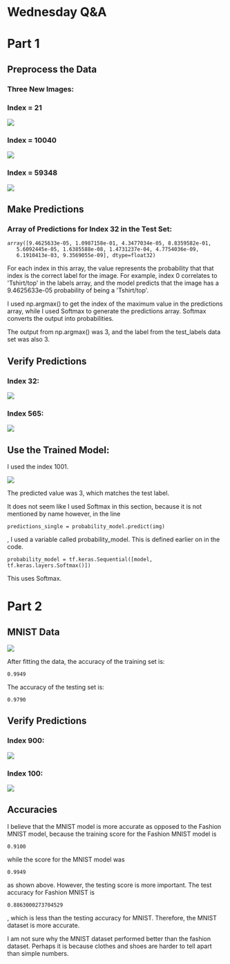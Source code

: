 # Wednesday Q&A

# Part 1

## Preprocess the Data
### Three New Images:
### Index = 21
![](fig1_21.png)

### Index = 10040
![](fig2_10040.png)

### Index = 59348
![](fig3_59348.png)

## Make Predictions
### Array of Predictions for Index 32 in the Test Set:
    
    array([9.4625633e-05, 1.0987158e-01, 4.3477034e-05, 8.8359582e-01,
       5.6092445e-05, 1.6385588e-08, 1.4731237e-04, 4.7754036e-09,
       6.1910413e-03, 9.3569055e-09], dtype=float32)


For each index in this array, the value represents the probability that 
that index is the correct label for the image. For example, index 0 correlates 
to 'Tshirt/top' in the labels array, and the model predicts that the image
has a 9.4625633e-05 probability of being a 'Tshirt/top'. 

I used np.argmax() to get the index of the maximum value in the predictions 
array, while I used Softmax to generate the predictions array. Softmax
converts the output into probabilities.

The output from np.argmax() was 3, and the label from the 
test_labels data set was also 3. 

## Verify Predictions

### Index 32:
![](fig4_32.png)

### Index 565:
![](fig5_565.png)

## Use the Trained Model:

I used the index 1001. 

![](fig6_1001.png)

The predicted value was 3, which matches the test label.

It does not seem like I used Softmax in this section, because 
it is not mentioned by name however, in the line
    
    predictions_single = probability_model.predict(img)

, I used a variable called probability_model. This is defined 
earlier on in the code. 

    probability_model = tf.keras.Sequential([model, tf.keras.layers.Softmax()])

This uses Softmax.

# Part 2

## MNIST Data
![](nums1.png)

After fitting the data, the accuracy of the training set is:

    0.9949

The accuracy of the testing set is:

    0.9790

## Verify Predictions

### Index 900:
![](nums2_900.png)

### Index 100:
![](nums3_100.png)

## Accuracies

I believe that the MNIST model is more accurate as opposed to
the Fashion MNIST model, because the training score for the Fashion
MNIST model is 

    0.9100

while the score for the MNIST model was 

    0.9949

as shown above. However, the testing score is more important.
The test accuracy for Fashion MNIST is 

    0.8863000273704529

, which is less than the testing accuracy for MNIST. Therefore,
the MNIST dataset is more accurate.

I am not sure why the MNIST dataset performed better than the 
fashion dataset. Perhaps it is because clothes and shoes are 
harder to tell apart than simple numbers.